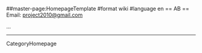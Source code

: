 ##master-page:HomepageTemplate
#format wiki
#language en
== AB ==
Email: project2010@gmail.com

...

----
 CategoryHomepage
